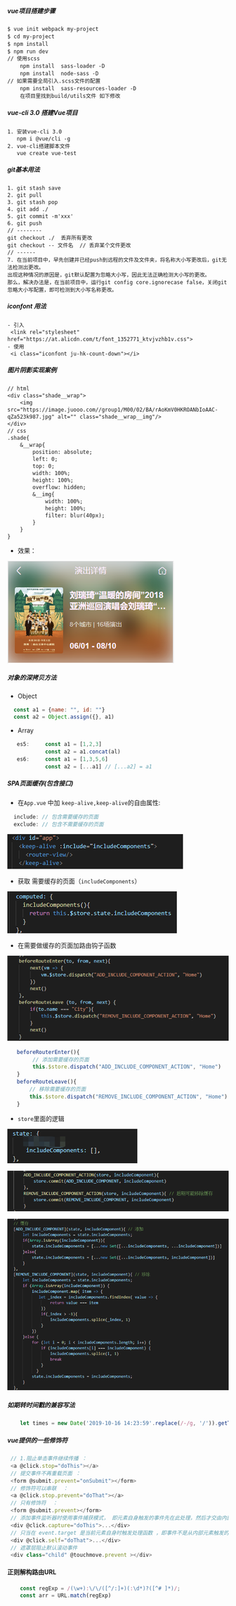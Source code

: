 ##### vue项目搭建步骤
```html
$ vue init webpack my-project
$ cd my-project
$ npm install
$ npm run dev
// 使用scss
    npm install  sass-loader -D
    npm install  node-sass -D
// 如果需要全局引入.scss文件的配置
    npm install  sass-resources-loader -D
    在项目里找到build/utils文件 如下修改
```
##### vue-cli 3.0 搭建Vue项目

```
1. 安装vue-cli 3.0
   npm i @vue/cli -g
2. vue-cli搭建脚本文件
   vue create vue-test
```

##### git基本用法

```
1. git stash save
2. git pull
3. git stash pop
4. git add ./
5. git commit -m'xxx'
6. git push
// --------
git checkout ./  丢弃所有更改
git checkout -- 文件名  // 丢弃某个文件更改
// ------
7. 在当前项目中，早先创建并已经push到远程的文件及文件夹，将名称大小写更改后，git无法检测出更改。
出现这种情况的原因是，git默认配置为忽略大小写，因此无法正确检测大小写的更改。
那么，解决办法是，在当前项目中，运行git config core.ignorecase false，关闭git忽略大小写配置，即可检测到大小写名称更改。
```

##### iconfont 用法
```
- 引入
 <link rel="stylesheet" href="https://at.alicdn.com/t/font_1352771_ktvjvzhb1v.css">
- 使用
 <i class="iconfont ju-hk-count-down"></i>
```

##### 图片阴影实现案例
```
// html
<div class="shade__wrap">
    <img src="https://image.juooo.com//group1/M00/02/BA/rAoKmV0HKROANbIoAAC-qZa523k987.jpg" alt="" class="shade__wrap__img"/>
</div>
// css
.shade{ 
    &__wrap{
        position: absolute;
        left: 0;
        top: 0;
        width: 100%;
        height: 100%;
        overflow: hidden;
        &__img{
            width: 100%;
            height: 100%;
            filter: blur(40px);
        }
    }
}
```
- 效果：

![阴影](./assets/img/企业微信截图_15668930477104.png "图片")

##### 对象的深拷贝方法
- Object
```js
  const a1 = {name: "", id: ""}
  const a2 = Object.assign({}, a1)
```
- Array 
```js
   es5:     const a1 = [1,2,3]
            const a2 = a1.concat(al)
   es6:     const a1 = [1,3,5,6]
            const a2 = [...a1] // [...a2] = a1
```

##### SPA页面缓存(包含接口)
- 在```App.vue``` 中加 ```keep-alive,keep-alive```的自由属性:

```js
  include: // 包含需要缓存的页面
  exclude: // 包含不需要缓存的页面
```
![keep-alive](./assets/img/企业微信截图_15697511529553.png "图片")

- 获取 需要缓存的页面（```includeComponents```）

![keep-alive](./assets/img/企业微信截图_15697511799732.png "图片")

- 在需要做缓存的页面加路由钩子函数

![keep-alive](./assets/img/企业微信截图_15697512335870.png "图片")
```js
   beforeRouterEnter(){ 
        // 添加需要缓存的页面
        this.$store.dispatch("ADD_INCLUDE_COMPONENT_ACTION", "Home")
   }
   beforeRouteLeave(){
       // 移除需要缓存的页面
       this.$store.dispatch("REMOVE_INCLUDE_COMPONENT_ACTION", "Home")
   }
```
- ```store```里面的逻辑

![keep-alive](./assets/img/企业微信截图_15697513351089.png "图片")

![keep-alive](./assets/img/企业微信截图_15697512757104.png "图片")

![keep-alive](./assets/img/企业微信截图_15697513058054.png "图片")

##### 如期转时间戳的兼容写法
```js
    let times = new Date('2019-10-16 14:23:59'.replace(/-/g, '/')).getTime()
```

##### vue提供的一些修饰符
```js
 // 1.阻止单击事件继续传播 ：
 <a @click.stop="doThis"></a> 
 // 提交事件不再重载页面 ：
 <form @submit.prevent="onSubmit"></form> 
 // 修饰符可以串联  ：
 <a @click.stop.prevent="doThat"></a> 
 // 只有修饰符  ：
 <form @submit.prevent></form> 
 // 添加事件监听器时使用事件捕获模式， 即元素自身触发的事件先在此处理，然后才交由内部元素进行处理 ：
 <div @click.capture="doThis">...</div> 
 // 只当在 event.target 是当前元素自身时触发处理函数 ，即事件不是从内部元素触发的 ：
 <div @click.self="doThat">...</div>
 // 遮罩层阻止默认滚动事件
 <div class="child" @touchmove.prevent ></div>
```

#### 正则解构路由URL
```js
    const regExp = /(\w+):\/\/([^/:]+)(:\d*)?([^# ]*)/;
    const arr = URL.match(regExp)
```
